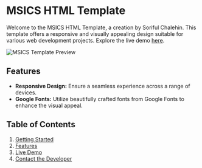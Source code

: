 # MSICS HTML Template

Welcome to the MSICS HTML Template, a creation by Soriful Chalehin. This template offers a responsive and visually appealing design suitable for various web development projects. Explore the live demo [here](https://soriful-chalehin.github.io/MSICS-Template).

![MSICS Template Preview](images/preview.png)

## Features

- **Responsive Design:** Ensure a seamless experience across a range of devices.
- **Google Fonts:** Utilize beautifully crafted fonts from Google Fonts to enhance the visual appeal.

## Table of Contents

1. [Getting Started](#getting-started)
2. [Features](#features)
3. [Live Demo](https://soriful-chalehin.github.io/MSICS-Template)
4. [Contact the Developer](#contact-the-developer)
